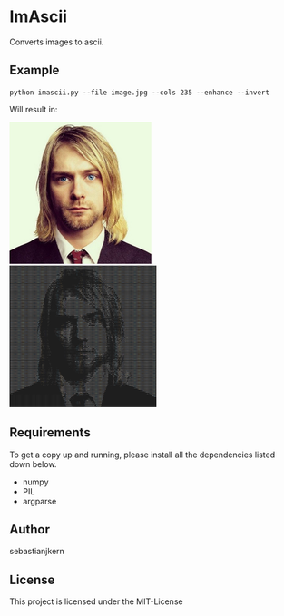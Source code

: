 # ImAscii

Converts images to ascii.

## Example

```
python imascii.py --file image.jpg --cols 235 --enhance --invert
```

Will result in:

<img src="/image.jpg" height="250"> <img src="/ascii.png" height="250">

## Requirements

To get a copy up and running, please install
all the dependencies listed down below.

- numpy
- PIL
- argparse

## Author

sebastianjkern

## License

This project is licensed under the MIT-License
